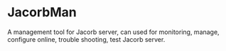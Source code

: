 # JacorbMan
A management tool for Jacorb server, can used for monitoring, manage, configure online, trouble shooting, test Jacorb server.
